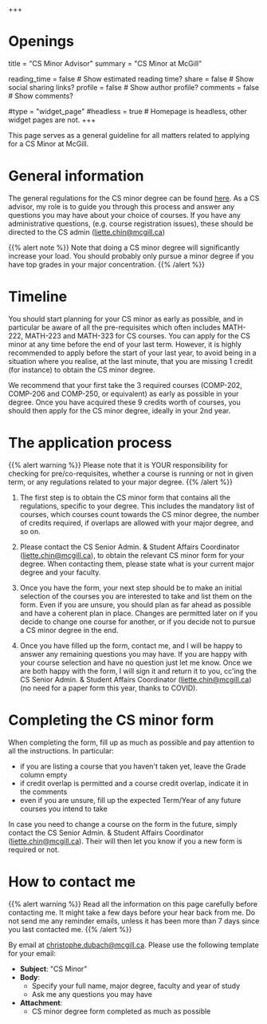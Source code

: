 +++
# Openings
title = "CS Minor Advisor"
summary = "CS Minor at McGill"

reading_time = false  # Show estimated reading time?
share = false  # Show social sharing links?
profile = false  # Show author profile?
comments = false  # Show comments?

#type = "widget_page"
#headless = true  # Homepage is headless, other widget pages are not.
+++

This page serves as a general guideline for all matters related to applying for a CS Minor at McGill.


# General information

The general regulations for the CS minor degree can be found [here](https://www.mcgill.ca/study/2020-2021/faculties/science/undergraduate/programs/bachelor-science-bsc-minor-computer-science).
As a CS advisor, my role is to guide you through this process and answer any questions you may have about your choice of courses.
If you have any administrative questions, (e.g. course registration issues), these should be directed to the CS admin (<liette.chin@mcgill.ca>)


{{% alert note %}}
Note that doing a CS minor degree will significantly increase your load.
You should probably only pursue a minor degree if you have top grades in your major concentration.
{{% /alert %}}

# Timeline

You should start planning for your CS minor as early as possible, and in particular be aware of all the pre-requisites which often includes MATH-222, MATH-223 and MATH-323 for CS courses.
You can apply for the CS minor at any time before the end of your last term.
However, it is highly recommended to apply before the start of your last year, to avoid being in a situation where you realise, at the last minute, that you are missing 1 credit (for instance) to obtain the CS minor degree.

We recommend that your first take the 3 required courses (COMP-202, COMP-206 and COMP-250, or equivalent) as early as possible in your degree.
Once you have acquired these 9 credits worth of courses, you should then apply for the CS minor degree, ideally in your 2nd year.


# The application process

{{% alert warning %}}
Please note that it is YOUR responsibility for checking for pre/co-requisites, whether a course is running or not in given term, or any regulations related to your major degree.
{{% /alert %}}


1. The first step is to obtain the CS minor form that contains all the regulations, specific to your degree.
This includes the mandatory list of courses, which courses count towards the CS minor degree, the number of credits required, if overlaps are allowed with your major degree, and so on.

2. Please contact the CS Senior Admin. & Student Affairs Coordinator (<liette.chin@mcgill.ca>), to obtain the relevant CS minor form for your degree.
When contacting them, please state what is your current major degree and your faculty.

3. Once you have the form, your next step should be to make an initial selection of the courses you are interested to take and list them on the form.
Even if you are unsure, you should plan as far ahead as possible and have a coherent plan in place.
Changes are permitted later on if you decide to change one course for another, or if you decide not to pursue a CS minor degree in the end.

4. Once you have filled up the form, contact me, and I will be happy to answer any remaining questions you may have.
If you are happy with your course selection and have no question just let me know.
Once we are both happy with the form, I will sign it and return it to you, cc'ing the CS Senior Admin. & Student Affairs Coordinator (<liette.chin@mcgill.ca>) (no need for a paper form this year, thanks to COVID).


# Completing the CS minor form

When completing the form, fill up as much as possible and pay attention to all the instructions.
In particular:
* if you are listing a course that you haven't taken yet, leave the Grade column empty
* if credit overlap is permitted and a course credit overlap, indicate it in the comments
* even if you are unsure, fill up the expected Term/Year of any future courses you intend to take

In case you need to change a course on the form in the future, simply contact the CS Senior Admin. & Student Affairs Coordinator (<liette.chin@mcgill.ca>).
Their will then let you know if you a new form is required or not.


# How to contact me

{{% alert warning %}}
Read all the information on this page carefully before contacting me.
It might take a few days before your hear back from me.
Do not send me any reminder emails, unless it has been more than 7 days since you last contacted me.
{{% /alert %}}

By email at [christophe.dubach@mcgill.ca](mailto:christophe.dubach@mcgill.ca?subject=CS%20Minor). Please use the following template for your email:

* **Subject**: "CS Minor"
* **Body**:
  * Specify your full name, major degree, faculty and year of study
  * Ask me any questions you may have
* **Attachment**:
  * CS minor degree form completed as much as possible

